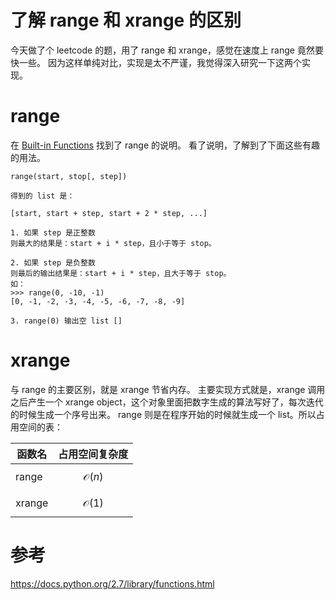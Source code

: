 # 了解 range 和 xrange 的区别
今天做了个 leetcode 的题，用了 range 和 xrange，感觉在速度上 range 竟然要快一些。
因为这样单纯对比，实现是太不严谨，我觉得深入研究一下这两个实现。

# range
在 [Built-in Functions](https://docs.python.org/2.7/library/functions.html) 找到了 range 的说明。
看了说明，了解到了下面这些有趣的用法。

```
range(start, stop[, step])

得到的 list 是：

[start, start + step, start + 2 * step, ...]

1. 如果 step 是正整数
则最大的结果是：start + i * step，且小于等于 stop。

2. 如果 step 是负整数
则最后的输出结果是：start + i * step，且大于等于 stop。
如：
>>> range(0, -10, -1)
[0, -1, -2, -3, -4, -5, -6, -7, -8, -9]

3. range(0) 输出空 list []
```

# xrange
与 range 的主要区别，就是 xrange 节省内存。
主要实现方式就是，xrange 调用之后产生一个 xrange object，这个对象里面把数字生成的算法写好了，每次迭代的时候生成一个序号出来。
range 则是在程序开始的时候就生成一个 list。所以占用空间的表：

函数名 | 占用空间复杂度
----|----
range | $$\mathcal{O}(n)$$
xrange | $$\mathcal{O}(1)$$



# 参考
https://docs.python.org/2.7/library/functions.html
